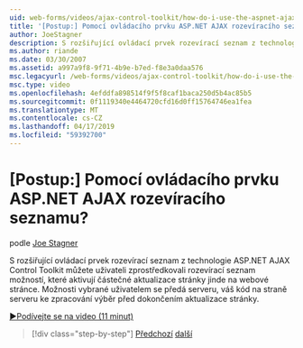 ```yaml
---
uid: web-forms/videos/ajax-control-toolkit/how-do-i-use-the-aspnet-ajax-dropdown-control
title: '[Postup:] Pomocí ovládacího prvku ASP.NET AJAX rozevíracího seznamu? | Dokumenty Microsoft'
author: JoeStagner
description: S rozšiřující ovládací prvek rozevírací seznam z technologie ASP.NET AJAX Control Toolkit můžete uživateli zprostředkovali rozevírací seznam možností, které aktivují partial-pa...
ms.author: riande
ms.date: 03/30/2007
ms.assetid: a997a9f8-9f71-4b9e-b7ed-f8e3a0daa576
msc.legacyurl: /web-forms/videos/ajax-control-toolkit/how-do-i-use-the-aspnet-ajax-dropdown-control
msc.type: video
ms.openlocfilehash: 4efddfa898514f9f5f8caf1baca250d5b4ac85b5
ms.sourcegitcommit: 0f1119340e4464720cfd16d0ff15764746ea1fea
ms.translationtype: MT
ms.contentlocale: cs-CZ
ms.lasthandoff: 04/17/2019
ms.locfileid: "59392700"
---
```

# <a name="how-do-i-use-the-aspnet-ajax-dropdown-control"></a>[Postup:] Pomocí ovládacího prvku ASP.NET AJAX rozevíracího seznamu?

podle [Joe Stagner](https://github.com/JoeStagner)

S rozšiřující ovládací prvek rozevírací seznam z technologie ASP.NET AJAX Control Toolkit můžete uživateli zprostředkovali rozevírací seznam možností, které aktivují částečné aktualizace stránky jinde na webové stránce. Možnosti vybrané uživatelem se předá serveru, váš kód na straně serveru ke zpracování výběr před dokončením aktualizace stránky.

[&#9654;Podívejte se na video (11 minut)](https://channel9.msdn.com/Blogs/ASP-NET-Site-Videos/how-do-i-use-the-aspnet-ajax-dropdown-control)

> [!div class="step-by-step"]
> [Předchozí](how-do-i-configure-the-aspnet-ajax-calendar-control.md)
> [další](how-do-i-use-the-aspnet-ajax-maskededit-controls.md)
